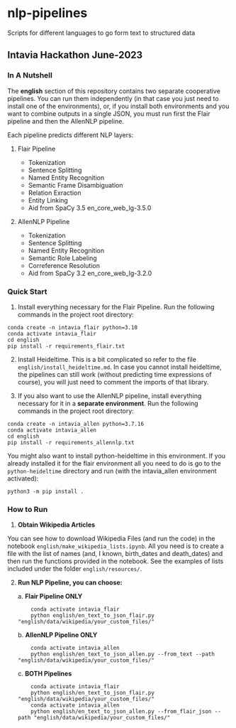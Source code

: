 # nlp-pipelines
Scripts for different languages to go form text to structured data

## Intavia Hackathon June-2023

### In A Nutshell

The **english** section of this repository contains two separate cooperative pipelines. You can run them independently (in that case you just need to install one of the environments), or, if you install both environments and you want to combine outputs in a single JSON, you must run first the Flair pipeline and then the AllenNLP pipeline.

Each pipeline predicts different NLP layers:

1. Flair Pipeline
    * Tokenization
    * Sentence Splitting
    * Named Entity Recognition
    * Semantic Frame Disambiguation
    * Relation Exraction
    * Entity Linking
    * Aid from SpaCy 3.5 en_core_web_lg-3.5.0


2. AllenNLP Pipeline
    * Tokenization
    * Sentence Splitting
    * Named Entity Recognition
    * Semantic Role Labeling
    * Correference Resolution
    * Aid from SpaCy 3.2 en_core_web_lg-3.2.0


### Quick Start

1. Install everything necessary for the Flair Pipeline. Run the following commands in the project root directory:
```
conda create -n intavia_flair python=3.10
conda activate intavia_flair
cd english
pip install -r requirements_flair.txt
```

2. Install Heideltime. This is a bit complicated so refer to the file `english/install_heideltime.md`. In case you cannot install heideltime, the pipelines can still work (without predicting time expressions of course), you will just need to comment the imports of that library.

3. If you also want to use the AllenNLP pipeline, install everything necessary for it in a **separate environment**. Run the following commands in the project root directory:
```
conda create -n intavia_allen python=3.7.16
conda activate intavia_allen
cd english
pip install -r requirements_allennlp.txt
```

You might also want to install python-heideltime in this environment. If you already installed it for the flair environment all you need to do is go to the `python-heideltime` directory and run (with the intavia_allen environment activated):

```
python3 -m pip install .
```


### How to Run

1. **Obtain Wikipedia Articles**

You can see how to download Wikipedia Files (and run the code) in the notebook `english/make_wikipedia_lists.ipynb`. All you need is to create a file with the list of names (and, I known, birth_dates and death_dates) and then run the functions provided in the notebook. See the examples of lists included under the folder `english/resources/`.


2. **Run NLP Pipeline, you can choose:**

    a. **Flair Pipeline ONLY**

    ```
        conda activate intavia_flair
        python english/en_text_to_json_flair.py "english/data/wikipedia/your_custom_files/"
    ```

    b. **AllenNLP Pipeline ONLY**

    ```
        conda activate intavia_allen
        python english/en_text_to_json_allen.py --from_text --path "english/data/wikipedia/your_custom_files/"
    ```

    c. **BOTH Pipelines**

    ```
        conda activate intavia_flair
        python english/en_text_to_json_flair.py "english/data/wikipedia/your_custom_files/"
        conda activate intavia_allen
        python english/en_text_to_json_allen.py --from_flair_json --path "english/data/wikipedia/your_custom_files/"
    ```